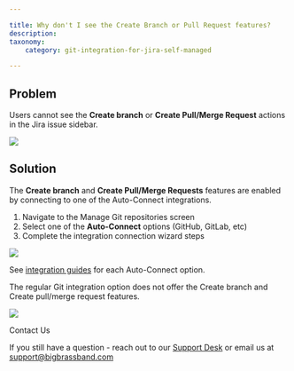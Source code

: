 ```yaml
---

title: Why don't I see the Create Branch or Pull Request features?
description:
taxonomy:
    category: git-integration-for-jira-self-managed

---
```

## Problem

Users cannot see the **Create branch** or **Create Pull/Merge Request** actions in the Jira issue sidebar.

![](https://bigbrassband.atlassian.net/wiki/download/thumbnails/123633735/Screen%20Shot%202019-04-18%20at%2016.06.19.png?version=1&modificationDate=1555618768844&cacheVersion=1&api=v2&width=750&height=491)

## Solution

The **Create branch** and **Create Pull/Merge Requests** features are enabled by connecting to one of the Auto-Connect integrations.

1.  Navigate to the Manage Git repositories screen 
2.  Select one of the **Auto-Connect** options (GitHub, GitLab, etc)
3.  Complete the integration connection wizard steps

![](https://bigbrassband.atlassian.net/wiki/download/thumbnails/123633735/Screen%20Shot%202019-04-18%20at%2016.07.29.png?version=1&modificationDate=1555618769104&cacheVersion=1&api=v2&width=750&height=318)





See [integration guides](/git-integration-for-jira-self-managed/integration-guides-gij-self-managed) for each Auto-Connect option.

The regular Git integration option does not offer the Create branch and Create pull/merge request features.

![](https://bigbrassband.atlassian.net/wiki/download/thumbnails/123633735/Screen%20Shot%202019-04-18%20at%2016.08.23.png?version=1&modificationDate=1555618769362&cacheVersion=1&api=v2&width=350&height=72)

Contact Us

If you still have a question - reach out to our [Support Desk](https://bigbrassband.atlassian.net/servicedesk/customer/portals) or email us at [support@bigbrassband.com](mailto:support@bigbrassband.com)

